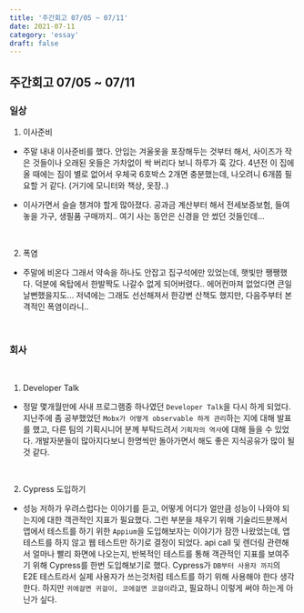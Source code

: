 ```yaml
---
title: '주간회고 07/05 ~ 07/11'
date: 2021-07-11
category: 'essay'
draft: false
---
```


## 주간회고 07/05 ~ 07/11

### 일상

1. 이사준비

- 주말 내내 이사준비를 했다. 안입는 겨울옷을 포장해두는 것부터 해서, 사이즈가 작은 것들이나 오래된 옷들은 가차없이 싹 버리다 보니 하루가 훅 갔다. 4년전 이 집에 올 때에는 짐이 별로 없어서 우체국 6호박스 2개면 충분했는데, 나오려니 6개쯤 필요할 거 같다. (거기에 모니터와 책상, 옷장..)

- 이사가면서 슬슬 챙겨야 할게 많아졌다. 공과금 계산부터 해서 전세보증보험, 들여 놓을 가구, 생필품 구매까지.. 여기 사는 동안은 신경을 안 썼던 것들인데...

<br>

2. 폭염

- 주말에 비온다 그래서 약속을 하나도 안잡고 집구석에만 있었는데, 햇빛만 쨍쨍했다. 덕분에 옥탑에서 한발짝도 나갈수 없게 되어버렸다.. 에어컨마져 없었다면 큰일날뻔했을지도... 저녁에는 그래도 선선해져서 한강변 산책도 했지만, 다음주부터 본격적인 폭염이라니..

<br>

### 회사

<br>

1. Developer Talk

- 정말 몇개월만에 사내 프로그램중 하나였던 `Developer Talk`을 다시 하게 되었다. 지난주에 좀 공부했었던 `Mobx가 어떻게 observable 하게 관리`하는 지에 대해 발표를 했고, 다른 팀의 기획시니어 분께 부탁드려서 `기획자의 역사`에 대해 들을 수 있었다. 개발자분들이 많아지다보니 한명씩만 돌아가면서 해도 좋은 지식공유가 많이 될 것 같다.

<br/>

2. Cypress 도입하기

- 성능 저하가 우려스럽다는 이야기를 듣고, 어떻게 어디가 얼만큼 성능이 나와야 되는지에 대한 객관적인 지표가 필요했다. 그런 부분을 채우기 위해 기술리드분께서 앱에서 테스트를 하기 위한 `Appium`을 도입해보자는 이야기가 잠깐 나왔었는데, 앱 테스트를 하지 않고 웹 테스트만 하기로 결정이 되었다. api call 및 렌더링 관련해서 얼마나 빨리 화면에 나오는지, 반복적인 테스트를 통해 객관적인 지표를 보여주기 위해 Cypress를 한번 도입해보기로 했다. Cypress가 `DB부터 사용자 까지`의 E2E 테스트라서 실제 사용자가 쓰는것처럼 테스트를 하기 위해 사용해야 한다 생각한다. 하지만 `귀에걸면 귀걸이, 코에걸면 코걸이`라고, 필요하니 이렇게 써야 하는게 아닌가 싶다.
